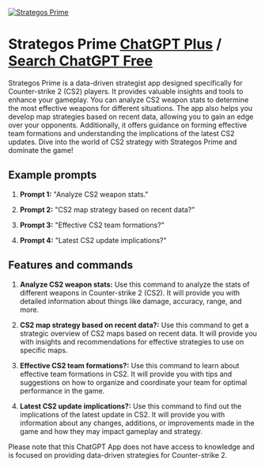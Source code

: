
[![Strategos Prime](https://files.oaiusercontent.com/file-9nNRYJVOQtbMoSFWYErd1xcK?se=2123-10-17T05%3A22%3A57Z&sp=r&sv=2021-08-06&sr=b&rscc=max-age%3D31536000%2C%20immutable&rscd=attachment%3B%20filename%3D4ec556e7-034a-429d-b048-b50f44b11b64.png&sig=qSHYEo2nQBc%2BTMAQKDILo82ZawVqZuwXiBFjuNraKbo%3D)](https://chat.openai.com/g/g-0ePEK7fCv-strategos-prime)

# Strategos Prime [ChatGPT Plus](https://chat.openai.com/g/g-0ePEK7fCv-strategos-prime) / [Search ChatGPT Free](https://gptcall.net/index.html#/?search=Strategos%20Prime)

Strategos Prime is a data-driven strategist app designed specifically for Counter-strike 2 (CS2) players. It provides valuable insights and tools to enhance your gameplay. You can analyze CS2 weapon stats to determine the most effective weapons for different situations. The app also helps you develop map strategies based on recent data, allowing you to gain an edge over your opponents. Additionally, it offers guidance on forming effective team formations and understanding the implications of the latest CS2 updates. Dive into the world of CS2 strategy with Strategos Prime and dominate the game!

## Example prompts

1. **Prompt 1:** "Analyze CS2 weapon stats."

2. **Prompt 2:** "CS2 map strategy based on recent data?"

3. **Prompt 3:** "Effective CS2 team formations?"

4. **Prompt 4:** "Latest CS2 update implications?"

## Features and commands

1. **Analyze CS2 weapon stats:** Use this command to analyze the stats of different weapons in Counter-strike 2 (CS2). It will provide you with detailed information about things like damage, accuracy, range, and more.

2. **CS2 map strategy based on recent data?:** Use this command to get a strategic overview of CS2 maps based on recent data. It will provide you with insights and recommendations for effective strategies to use on specific maps.

3. **Effective CS2 team formations?:** Use this command to learn about effective team formations in CS2. It will provide you with tips and suggestions on how to organize and coordinate your team for optimal performance in the game.

4. **Latest CS2 update implications?:** Use this command to find out the implications of the latest update in CS2. It will provide you with information about any changes, additions, or improvements made in the game and how they may impact gameplay and strategy.

Please note that this ChatGPT App does not have access to knowledge and is focused on providing data-driven strategies for Counter-strike 2.


